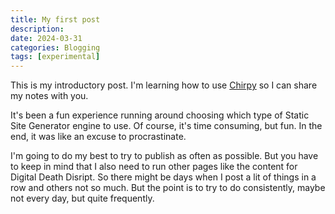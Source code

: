 ```yaml
---
title: My first post
description:
date: 2024-03-31
categories: Blogging
tags: [experimental]
---
```


This is my introductory post. I'm learning how to use [Chirpy](https://chirpy.cotes.page/posts/getting-started/) so I can share my notes with you.

It's been a fun experience running around choosing which type of Static Site Generator engine to use. Of course, it's time consuming, but fun. In the end, it was like an excuse to procrastinate.

I'm going to do my best to try to publish as often as possible. But you have to keep in mind that I also need to run other pages like the content for Digital Death Disript. So there might be days when I post a lit of things in a row and others not so much. But the point is to try to do consistently, maybe not every day, but quite frequently.